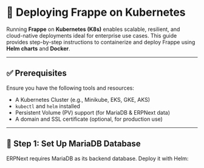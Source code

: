 # 🚀 Deploying Frappe on Kubernetes

Running **Frappe** on **Kubernetes (K8s)** enables scalable, resilient, and cloud-native deployments ideal for enterprise use cases. This guide provides step-by-step instructions to containerize and deploy Frappe using **Helm charts** and **Docker**.

---

## ✅ Prerequisites

Ensure you have the following tools and resources:

- A Kubernetes Cluster (e.g., Minikube, EKS, GKE, AKS)
- `kubectl` and `helm` installed
- Persistent Volume (PV) support (for MariaDB & ERPNext data)
- A domain and SSL certificate (optional, for production use)

---

## 🧱 Step 1: Set Up MariaDB Database

ERPNext requires MariaDB as its backend database. Deploy it with Helm:
